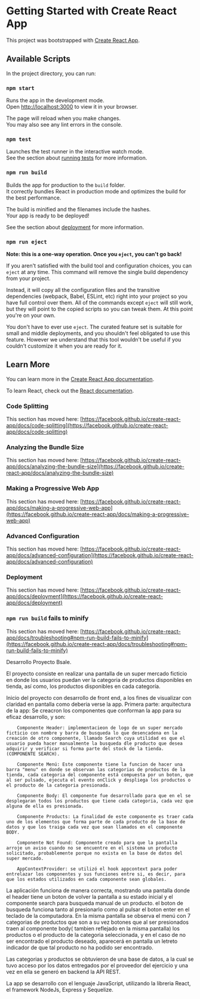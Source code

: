 # Getting Started with Create React App

This project was bootstrapped with [Create React App](https://github.com/facebook/create-react-app).
## Available Scripts

In the project directory, you can run:

### `npm start`

Runs the app in the development mode.\
Open [http://localhost:3000](http://localhost:3000) to view it in your browser.

The page will reload when you make changes.\
You may also see any lint errors in the console.
### `npm test`

Launches the test runner in the interactive watch mode.\
See the section about [running tests](https://facebook.github.io/create-react-app/docs/running-tests) for more information.

### `npm run build`

Builds the app for production to the `build` folder.\
It correctly bundles React in production mode and optimizes the build for the best performance.

The build is minified and the filenames include the hashes.\
Your app is ready to be deployed!

See the section about [deployment](https://facebook.github.io/create-react-app/docs/deployment) for more information.

### `npm run eject`

**Note: this is a one-way operation. Once you `eject`, you can't go back!**

If you aren't satisfied with the build tool and configuration choices, you can `eject` at any time. This command will remove the single build dependency from your project.

Instead, it will copy all the configuration files and the transitive dependencies (webpack, Babel, ESLint, etc) right into your project so you have full control over them. All of the commands except `eject` will still work, but they will point to the copied scripts so you can tweak them. At this point you're on your own.

You don't have to ever use `eject`. The curated feature set is suitable for small and middle deployments, and you shouldn't feel obligated to use this feature. However we understand that this tool wouldn't be useful if you couldn't customize it when you are ready for it.

## Learn More

You can learn more in the [Create React App documentation](https://facebook.github.io/create-react-app/docs/getting-started).

To learn React, check out the [React documentation](https://reactjs.org/).

### Code Splitting

This section has moved here: [https://facebook.github.io/create-react-app/docs/code-splitting](https://facebook.github.io/create-react-app/docs/code-splitting)

### Analyzing the Bundle Size

This section has moved here: [https://facebook.github.io/create-react-app/docs/analyzing-the-bundle-size](https://facebook.github.io/create-react-app/docs/analyzing-the-bundle-size)

### Making a Progressive Web App

This section has moved here: [https://facebook.github.io/create-react-app/docs/making-a-progressive-web-app](https://facebook.github.io/create-react-app/docs/making-a-progressive-web-app)

### Advanced Configuration

This section has moved here: [https://facebook.github.io/create-react-app/docs/advanced-configuration](https://facebook.github.io/create-react-app/docs/advanced-configuration)

### Deployment

This section has moved here: [https://facebook.github.io/create-react-app/docs/deployment](https://facebook.github.io/create-react-app/docs/deployment)

### `npm run build` fails to minify

This section has moved here: [https://facebook.github.io/create-react-app/docs/troubleshooting#npm-run-build-fails-to-minify](https://facebook.github.io/create-react-app/docs/troubleshooting#npm-run-build-fails-to-minify)

Desarrollo Proyecto Bsale.

El proyecto consiste en realizar una pantalla de un super mercado ficticio en donde los usuarios puedan ver la categoria de productos disponibles en tienda, así como,  los productos disponibles en cada categoría. 

Inicio del proyecto con desarrollo de front end, a los fines de visualizar con claridad en pantalla como deberia verse la app. 
Primera parte: arquitectura de la app: 
    Se creacron los componentes que conforman la app para su eficaz desarrollo, y son:
        
        Componente Header: implementacieon de logo de un super mercado ficticio con nombre y barra de busqueda lo que desencadena en la creación de otro componente, llamado Search cuya utilidad es que el usuario pueda hacer manualmente la busqueda dle producto que desea adquirir y verificar si forma parte del stock de la tienda. (COMPONENTE SEARCH).

        Componente Menú: Este componente tiene la funcion de hacer una barra "menu" en donde se observan las categorias de productos de la tienda, cada categoria del componente está compuesta por un boton, que al ser pulsado, ejecuta el evento onClick y despliega los productos o el producto de la categoria presionada.  

        Componente Body: El componente fue desarrollado para que en el se desplegaran todos los productos que tiene cada categoria, cada vez que alguna de ella es presionada. 

        Componente Products: La finalidad de este componente es traer cada uno de los elementos que forma parte de cada producto de la base de datos y que los traiga cada vez que sean llamados en el componente BODY.
        
        Componente Not Found: Componente creado para que la pantalla arroje un aviso cuando no se encuentre en el sistema un producto solicitado, probablemente porque no exista en la base de datos del super mercado. 
        
        AppContextProvider: se utilizó el hook appcontext para poder entrelazar los componentes y sus funciones entre si, es decir, para que los estados utilizados en cada componente sean globales. 

La aplicación funciona de manera correcta, mostrando una pantalla donde el header tiene un boton de volver la pantalla a su estado inicial y el componente search para busqueda manual de un producto. el boton de busqueda funciona tanto al presionarlo como al pulsar el boton enter en el teclado de la computadora. En la misma pantalla se observa el menú con 7 categorias de productos que son a su vez botones que al ser presionados traen al componente body( tambien reflejado en la misma pantalla) los productos o el producto de la categoria seleccionada, y en el caso de no ser encontrado el producto deseado, aparecerá en pantalla un letreto indicador de que tal producto no ha podido ser encontrado. 

Las categorias y productos se obtuvieron de una base de datos, a la cual se tuvo acceso por los datos entregados por el proveedor del ejercicio y una vez en ella se generó en backend la API REST.

La app se desarrollo con el lenguaje JavaScript, utilizando la libreria React, el framework NodeJs, Express y Sequelize. 
